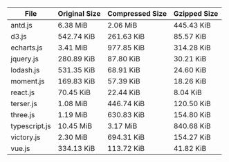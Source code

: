 | File | Original Size | Compressed Size | Gzipped Size |
| --- | --- | --- | --- |
| antd.js | 6.38 MiB | 2.06 MiB | 445.43 KiB |
| d3.js | 542.74 KiB | 261.63 KiB | 85.57 KiB |
| echarts.js | 3.41 MiB | 977.85 KiB | 314.28 KiB |
| jquery.js | 280.89 KiB | 87.80 KiB | 30.21 KiB |
| lodash.js | 531.35 KiB | 68.91 KiB | 24.60 KiB |
| moment.js | 169.83 KiB | 57.39 KiB | 18.26 KiB |
| react.js | 70.45 KiB | 22.44 KiB | 8.04 KiB |
| terser.js | 1.08 MiB | 446.74 KiB | 120.50 KiB |
| three.js | 1.19 MiB | 630.83 KiB | 154.80 KiB |
| typescript.js | 10.45 MiB | 3.17 MiB | 840.68 KiB |
| victory.js | 2.30 MiB | 694.31 KiB | 154.27 KiB |
| vue.js | 334.13 KiB | 113.72 KiB | 41.82 KiB |
